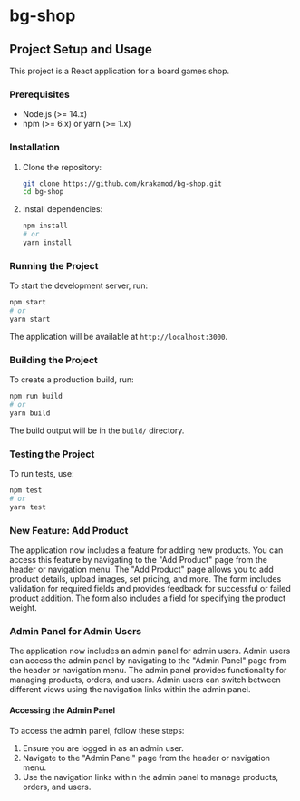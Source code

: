 # bg-shop

## Project Setup and Usage

This project is a React application for a board games shop.

### Prerequisites

- Node.js (>= 14.x)
- npm (>= 6.x) or yarn (>= 1.x)

### Installation

1. Clone the repository:
   ```sh
   git clone https://github.com/krakamod/bg-shop.git
   cd bg-shop
   ```

2. Install dependencies:
   ```sh
   npm install
   # or
   yarn install
   ```

### Running the Project

To start the development server, run:
```sh
npm start
# or
yarn start
```

The application will be available at `http://localhost:3000`.

### Building the Project

To create a production build, run:
```sh
npm run build
# or
yarn build
```

The build output will be in the `build/` directory.

### Testing the Project

To run tests, use:
```sh
npm test
# or
yarn test
```

### New Feature: Add Product

The application now includes a feature for adding new products. You can access this feature by navigating to the "Add Product" page from the header or navigation menu. The "Add Product" page allows you to add product details, upload images, set pricing, and more. The form includes validation for required fields and provides feedback for successful or failed product addition. The form also includes a field for specifying the product weight.

### Admin Panel for Admin Users

The application now includes an admin panel for admin users. Admin users can access the admin panel by navigating to the "Admin Panel" page from the header or navigation menu. The admin panel provides functionality for managing products, orders, and users. Admin users can switch between different views using the navigation links within the admin panel.

#### Accessing the Admin Panel

To access the admin panel, follow these steps:
1. Ensure you are logged in as an admin user.
2. Navigate to the "Admin Panel" page from the header or navigation menu.
3. Use the navigation links within the admin panel to manage products, orders, and users.
